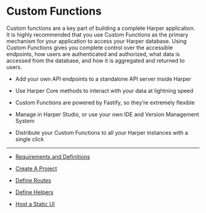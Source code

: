# Custom Functions

Custom functions are a key part of building a complete Harper application. It is highly recommended that you use Custom Functions as the primary mechanism for your application to access your Harper database. Using Custom Functions gives you complete control over the accessible endpoints, how users are authenticated and authorized, what data is accessed from the database, and how it is aggregated and returned to users.

* Add your own API endpoints to a standalone API server inside Harper

* Use Harper Core methods to interact with your data at lightning speed

* Custom Functions are powered by Fastify, so they’re extremely flexible

* Manage in Harper Studio, or use your own IDE and Version Management System

* Distribute your Custom Functions to all your Harper instances with a single click

---
* [Requirements and Definitions](requirements-definitions.md)

* [Create A Project](create-project.md)

* [Define Routes](define-routes.md)

* [Define Helpers](define-helpers.md)

* [Host a Static UI](host-static.md)